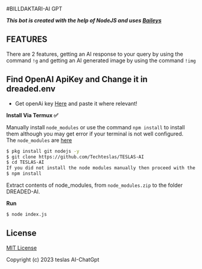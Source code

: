 #BILLDAKTARI-AI GPT

***This bot is created with the help of NodeJS and uses [Baileys](https://github.com/adiwajshing/Baileys)***

## FEATURES
There are 2 features, getting an AI response to your query by using the command ```!g``` and getting an AI generated image by using the command ```!img```

## Find  OpenAI ApiKey and Change it in dreaded.env
- Get openAi key [Here](https://beta.openai.com/account/api-keys) and paste it where relevant!


**Install Via Termux ✅**

Manually install ```node_modules``` or use the command ```npm install``` to install them although you may get error if your terminal is not well configured.
<br>The ```node_modules``` are [here](https://drive.google.com/file/d/1xgRIwDVuTklxwdtsx933WfmzqtRxEsGV/view?usp=share_link)
```bash
$ pkg install git nodejs -y
$ git clone https://github.com/Techteslas/TESLAS-AI
$ cd TESLAS-AI
If you did not install the node modules manually then proceed with the command below.
$ npm install
```
Extract contents of node_modules, from ```node_modules.zip``` to the folder DREADED-AI.

**Run**
```bash
$ node index.js
```


## License
[MIT License](https://github.com/Fortunatusmokaya/DREADED-AI/blob/main/LICENSE)

Copyright (c) 2023 teslas AI-ChatGpt

